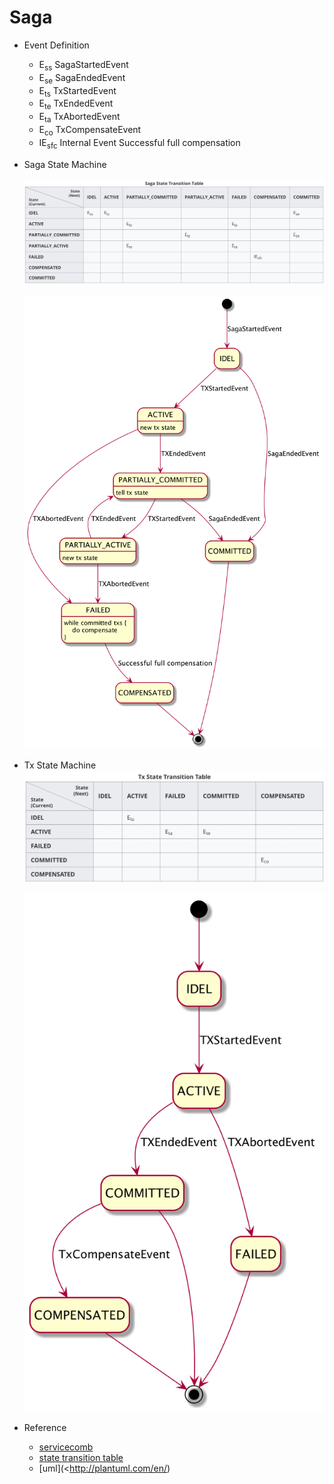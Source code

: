 # Saga

* Event Definition

  - E<sub>ss</sub> SagaStartedEvent
  - E<sub>se</sub> SagaEndedEvent
  - E<sub>ts</sub> TxStartedEvent
  - E<sub>te</sub> TxEndedEvent
  - E<sub>ta</sub> TxAbortedEvent
  - E<sub>co</sub> TxCompensateEvent
  - IE<sub>sfc</sub> Internal Event Successful full compensation

* Saga State Machine

  ![image-20190420005126848](assets/saga_state_table.png)

  ![saga_state_diagram](assets/saga_state_diagram.png)

* Tx State Machine
  ![image-20190420005126848](assets/tx_state_table.png)

  ![tx_state_diagram](assets/tx_state_diagram.png)

* Reference

  * [servicecomb](https://cwiki.apache.org/confluence/display/SERVICECOMB/Using+StateMachine+for+tracing+the+transaction+states)
  * [state transition table](https://en.wikipedia.org/wiki/State_transition_table)
  * [uml](<http://plantuml.com/en/)


